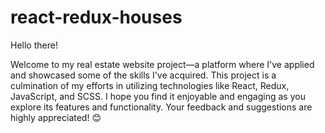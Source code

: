 # react-redux-houses

Hello there!

Welcome to my real estate website project—a platform where I've applied and showcased some of the skills I've acquired.
This project is a culmination of my efforts in utilizing technologies like React, Redux, JavaScript, and SCSS.
I hope you find it enjoyable and engaging as you explore its features and functionality.
Your feedback and suggestions are highly appreciated! 😊
